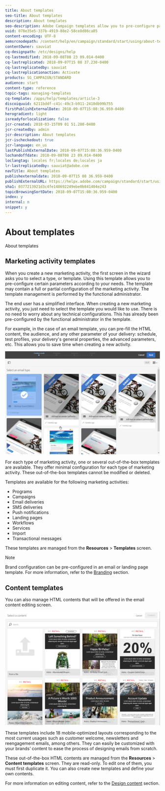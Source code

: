 ```yaml
---
title: About templates
seo-title: About templates
description: About templates
seo-description: Adobe Campaign templates allow you to pre-configure parameters depending on your needs templates may contain a full or partial configuration of the marketing activity, to simplify Adobe Campaign usage for non-technical end users.
uuid: 078e35e5-337b-4919-88e2-58ce8d86ca85
content-encoding: UTF-8
aemsrcnodepath: /content/help/en/campaign/standard/start/using/about-templates
contentOwner: sauviat
cq-designpath: /etc/designs/help
cq-lastmodified: 2018-09-08T08 23 09.014-0400
cq-lastreplicated: 2018-09-07T15 08 37.230-0400
cq-lastreplicatedby: sauviat
cq-lastreplicationaction: Activate
products: SG_CAMPAIGN/STANDARD
audience: start
content-type: reference
topic-tags: managing-templates
cq-template: /apps/help/templates/article-3
discoiquuid: 6211bddf-c41c-49c3-b911-2410db99b755
firstPublishExternalDate: 2018-09-07T15:08:36.959-0400
herogradient: light
isreadyforlocalization: false
jcr-created: 2018-03-15T09 01 51.280-0400
jcr-createdby: admin
jcr-description: About templates
jcr-ischeckedout: true
jcr-language: en_us
lastPublishExternalDate: 2018-09-07T15:08:36.959-0400
lochandoffdate: 2018-09-08T08 23 09.014-0400
loclangtag: locales fr;locales de;locales ja
lr-lastreplicatedby: sauviat@adobe.com
navTitle: About templates
publishexternaldate: 2018-09-07T15 08 36.959-0400
publishExternalURL: https://helpx.adobe.com/campaign/standard/start/using/about-templates.html
sha1: 0377213921d3c4fe148692249ebe0b841404e243
topicBrowsingSortDate: 2018-09-07T15:08:36.959-0400
index: y
internal: n
snippet: y
---
```


# About templates

About templates

## Marketing activity templates

When you create a new marketing activity, the first screen in the wizard asks you to select a type, or template. Using this template allows you to pre-configure certain parameters according to your needs. The template may contain a full or partial configuration of the marketing activity. The template management is performed by the functional administrator.

The end user has a simplified interface. When creating a new marketing activity, you just need to select the template you would like to use. There is no need to worry about any technical configurations. This has already been pre-configured by the functional administrator in the template.

For example, in the case of an email template, you can pre-fill the HTML content, the audience, and any other parameter of your delivery: schedule, test profiles, your delivery's general properties, the advanced parameters, etc. This allows you to save time when creating a new activity.

![](assets/template_1.png)

For each type of marketing activity, one or several out-of-the-box templates are available. They offer minimal configuration for each type of marketing activity. These out-of-the-box templates cannot be modified or deleted.

Templates are available for the following marketing activities:

* Programs
* Campaigns
* Email deliveries
* SMS deliveries
* Push notifications
* Landing pages
* Workflows
* Services
* Import
* Transactional messages

These templates are managed from the **Resources** > **Templates** screen.

>[!NOTE]
>
>Brand configuration can be pre-configured in an email or landing page template. For more information, refer to the [Branding](../../administration/using/branding.md) section.

## Content templates

You can also manage HTML contents that will be offered in the email content editing screen.

![](assets/template_8.png)

These templates include 18 mobile-optimized layouts corresponding to the most current usages such as customer welcome, newsletters and reengagement emails, among others. They can easily be customized with your brands’ content to ease the process of designing emails from scratch.

These out-of-the-box HTML contents are managed from the **Resources** > **Content templates** screen. They are read-only. To edit one of them, you must first duplicate it. You can also create new templates and define your own contents.

For more information on editing content, refer to the [Design content](../../designing/using/about-email-content-design.md) section.
